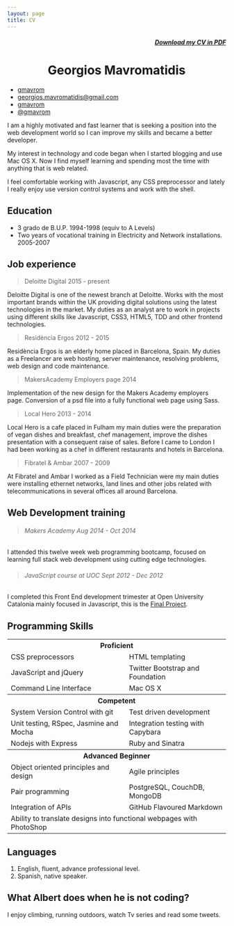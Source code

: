 ```yaml
---
layout: page
title: CV
---
```


<style>
	h1{ text-align: center; }
	h1:first-child{ display: none }
	h5{ text-align: right; }
	h1:first-child{ display: none }
</style>

##### <a href="http://mavromatidis.me/downloads/cv.pdf"><i class="fa fa-file-pdf-o"></i> Download my CV in PDF</a> 

# Georgios Mavromatidis

<div class="contact">
  <ul>
		<li><a href="https://www.linkedin.com/in/gmavrom"><i class="fa fa-linkedin"></i> gmavrom</a></li>
		<li><a href="mailto:georgios.mavromatidis@gmail.com?subject=Say%20Hello%20to%20George"><i class="fa fa-send"></i>  georgios.mavromatidis@gmail.com</a></li>
		<li><a href="https://github.com/gmavrom"><i class="fa fa-github"></i>  gmavrom</a></li>
		<li><a href="https://twitter.com/gmavrom"><i class="fa fa-twitter"></i>  @gmavrom</a></li>
	</ul>
</div>

I am a highly motivated and fast learner that is seeking a position into the web development world so I can improve my skills and became a better developer.

My interest in technology and code began when I started blogging and use Mac OS X. Now I find myself learning and spending most the time with anything that is web related. 

I feel comfortable working with Javascript, any CSS preprocessor and lately I really enjoy use version control systems and work with the shell.

## Education

- 3 grado de B.U.P. 1994-1998 (equiv to A Levels)
- Two years of vocational training in Electricity and Network installations. 2005-2007

## Job experience  

> Deloitte Digital 2015 - present

Deloitte Digital is one of the newest branch at Deloitte. Works with the most important brands within the UK providing digital solutions using the latest technologies in the market. My duties as an analyst are to work in projects using different skills like Javascript, CSS3, HTML5, TDD and other frontend technologies.

 > Residència Ergos  2012 - 2015

Residència Ergos is an elderly home placed in Barcelona, Spain. My duties as a Freelancer are web hosting, server maintenance, resolving problems, web design and code maintenance.

> MakersAcademy Employers page  2014

Implementation of the new design for the Makers Academy employers page. Conversion of a psd file into a fully functional web page using Sass.

> Local Hero 2013 - 2014

Local Hero is a cafe placed in Fulham my main duties were the preparation of vegan dishes and breakfast, chef management, improve the dishes presentation with a consequent raise of sales. 
Before I came to London I had been working as a chef in different restaurants and hotels in Barcelona.

>  Fibratel & Ambar 2007 - 2009

At Fibratel and Ambar I worked as a Field Technician were my main duties were installing ethernet networks, land lines and other jobs related with telecommunications in several offices all around Barcelona. 

## Web Development training

> ###### Makers Academy Aug 2014 - Oct 2014

I attended this twelve week web programming bootcamp, focused on learning full stack web development using cutting edge technologies.

> ###### JavaScript course at UOC Sept 2012 - Dec 2012

I completed this Front End development trimester at Open University Catalonia mainly focused in Javascript, this is the [Final Project](http://mycoffice.es/web-project/).

## Programming Skills

<table>
	<th colspan="2">
		Proficient
	</th>
	<tr>
		<td>CSS preprocessors</td>
		<td>HTML templating</td>
	</tr>
	<tr>
		<td>JavaScript and jQuery</td>
		<td>Twitter Bootstrap and Foundation</td>
	</tr>
	<tr>
		<td>Command Line Interface</td>
		<td>Mac OS X</td>
	</tr>
	<th colspan="2">
		Competent
	</th>
	<tr>
		<td>System Version Control with git</td>
		<td>Test­ driven development</td>
	</tr>
	<tr>
		<td>Unit testing, RSpec, Jasmine and Mocha</td>
		<td>Integration testing with Capybara</td>
	</tr>
	<tr>
		<td>Nodejs with Express</td>
		<td>Ruby and Sinatra</td>
	</tr>
	<th colspan="2">
		Advanced Beginner
	</th>
	<tr>
		<td>Object­ oriented principles and design</td>
		<td>Agile principles</td>
	</tr>
	<tr>
		<td>Pair programming</td>
		<td>PostgreSQL, CouchDB, MongoDB</td>
	</tr>
	<tr>
		<td>Integration of APIs</td>
		<td>GitHub Flavoured Markdown</td>
	</tr>
	<tr>
	<td colspan="2">Ability to translate designs into functional webpages with PhotoShop</td>
	</tr>
</table>

## Languages

1. English, fluent, advance professional level.
2. Spanish, native speaker.

## What Albert does when he is not coding?

I enjoy climbing, running outdoors, watch Tv series and read some tweets.
